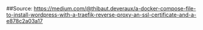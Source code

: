 ##Source:
https://medium.com/@thibaut.deveraux/a-docker-compose-file-to-install-wordpress-with-a-traefik-reverse-proxy-an-ssl-certificate-and-a-e878c2a03a17
